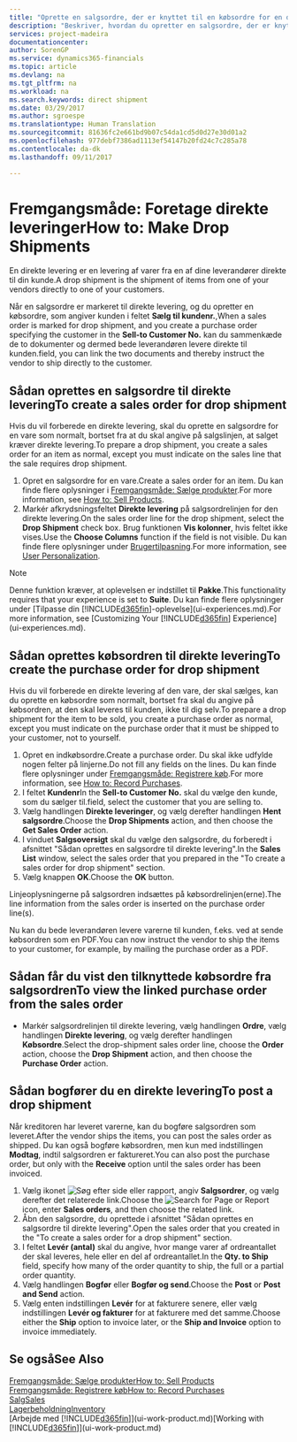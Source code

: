 ```yaml
---
title: "Oprette en salgsordre, der er knyttet til en købsordre for en direkte levering | Microsoft Docs"
description: "Beskriver, hvordan du opretter en salgsordre, der er knyttet til en købsordre for at muliggøre levering direkte fra leverandøren til kunden."
services: project-madeira
documentationcenter: 
author: SorenGP
ms.service: dynamics365-financials
ms.topic: article
ms.devlang: na
ms.tgt_pltfrm: na
ms.workload: na
ms.search.keywords: direct shipment
ms.date: 03/29/2017
ms.author: sgroespe
ms.translationtype: Human Translation
ms.sourcegitcommit: 81636fc2e661bd9b07c54da1cd5d0d27e30d01a2
ms.openlocfilehash: 977debf7386ad1113ef54147b20fd24c7c285a78
ms.contentlocale: da-dk
ms.lasthandoff: 09/11/2017

---
```

# <a name="how-to-make-drop-shipments"></a><span data-ttu-id="53c56-103">Fremgangsmåde: Foretage direkte leveringer</span><span class="sxs-lookup"><span data-stu-id="53c56-103">How to: Make Drop Shipments</span></span>
<span data-ttu-id="53c56-104">En direkte levering er en levering af varer fra en af dine leverandører direkte til din kunde.</span><span class="sxs-lookup"><span data-stu-id="53c56-104">A drop shipment is the shipment of items from one of your vendors directly to one of your customers.</span></span>

<span data-ttu-id="53c56-105">Når en salgsordre er markeret til direkte levering, og du opretter en købsordre, som angiver kunden i feltet **Sælg til kundenr.**,</span><span class="sxs-lookup"><span data-stu-id="53c56-105">When a sales order is marked for drop shipment, and you create a purchase order specifying the customer in the **Sell-to Customer No.**</span></span> <span data-ttu-id="53c56-106">kan du sammenkæde de to dokumenter og dermed bede leverandøren levere direkte til kunden.</span><span class="sxs-lookup"><span data-stu-id="53c56-106">field, you can link the two documents and thereby instruct the vendor to ship directly to the customer.</span></span>

## <a name="to-create-a-sales-order-for-drop-shipment"></a><span data-ttu-id="53c56-107">Sådan oprettes en salgsordre til direkte levering</span><span class="sxs-lookup"><span data-stu-id="53c56-107">To create a sales order for drop shipment</span></span>
<span data-ttu-id="53c56-108">Hvis du vil forberede en direkte levering, skal du oprette en salgsordre for en vare som normalt, bortset fra at du skal angive på salgslinjen, at salget kræver direkte levering.</span><span class="sxs-lookup"><span data-stu-id="53c56-108">To prepare a drop shipment, you create a sales order for an item as normal, except you must indicate on the sales line that the sale requires drop shipment.</span></span>

1. <span data-ttu-id="53c56-109">Opret en salgsordre for en vare.</span><span class="sxs-lookup"><span data-stu-id="53c56-109">Create a sales order for an item.</span></span> <span data-ttu-id="53c56-110">Du kan finde flere oplysninger i [Fremgangsmåde: Sælge produkter](sales-how-sell-products.md).</span><span class="sxs-lookup"><span data-stu-id="53c56-110">For more information, see [How to: Sell Products](sales-how-sell-products.md).</span></span>
2. <span data-ttu-id="53c56-111">Markér afkrydsningsfeltet **Direkte levering** på salgsordrelinjen for den direkte levering.</span><span class="sxs-lookup"><span data-stu-id="53c56-111">On the sales order line for the drop shipment, select the **Drop Shipment** check box.</span></span> <span data-ttu-id="53c56-112">Brug funktionen **Vis kolonner**, hvis feltet ikke vises.</span><span class="sxs-lookup"><span data-stu-id="53c56-112">Use the **Choose Columns** function if the field is not visible.</span></span> <span data-ttu-id="53c56-113">Du kan finde flere oplysninger under [Brugertilpasning](ui-user-personalization.md).</span><span class="sxs-lookup"><span data-stu-id="53c56-113">For more information, see [User Personalization](ui-user-personalization.md).</span></span>

> [!NOTE]  
>   <span data-ttu-id="53c56-114">Denne funktion kræver, at oplevelsen er indstillet til **Pakke**.</span><span class="sxs-lookup"><span data-stu-id="53c56-114">This functionality requires that your experience is set to **Suite**.</span></span> <span data-ttu-id="53c56-115">Du kan finde flere oplysninger under [Tilpasse din [!INCLUDE[d365fin](includes/d365fin_md.md)]-oplevelse](ui-experiences.md).</span><span class="sxs-lookup"><span data-stu-id="53c56-115">For more information, see [Customizing Your [!INCLUDE[d365fin](includes/d365fin_md.md)] Experience](ui-experiences.md).</span></span>

## <a name="to-create-the-purchase-order-for-drop-shipment"></a><span data-ttu-id="53c56-116">Sådan oprettes købsordren til direkte levering</span><span class="sxs-lookup"><span data-stu-id="53c56-116">To create the purchase order for drop shipment</span></span>
<span data-ttu-id="53c56-117">Hvis du vil forberede en direkte levering af den vare, der skal sælges, kan du oprette en købsordre som normalt, bortset fra skal du angive på købsordren, at den skal leveres til kunden, ikke til dig selv.</span><span class="sxs-lookup"><span data-stu-id="53c56-117">To prepare a drop shipment for the item to be sold, you create a purchase order as normal, except you must indicate on the purchase order that it must be shipped to your customer, not to yourself.</span></span>

1. <span data-ttu-id="53c56-118">Opret en indkøbsordre.</span><span class="sxs-lookup"><span data-stu-id="53c56-118">Create a purchase order.</span></span> <span data-ttu-id="53c56-119">Du skal ikke udfylde nogen felter på linjerne.</span><span class="sxs-lookup"><span data-stu-id="53c56-119">Do not fill any fields on the lines.</span></span> <span data-ttu-id="53c56-120">Du kan finde flere oplysninger under [Fremgangsmåde: Registrere køb](purchasing-how-record-purchases.md).</span><span class="sxs-lookup"><span data-stu-id="53c56-120">For more information, see [How to: Record Purchases](purchasing-how-record-purchases.md).</span></span>
2. <span data-ttu-id="53c56-121">I feltet **Kundenr**</span><span class="sxs-lookup"><span data-stu-id="53c56-121">In the **Sell-to Customer No.**</span></span> <span data-ttu-id="53c56-122">skal du vælge den kunde, som du sælger til.</span><span class="sxs-lookup"><span data-stu-id="53c56-122">field, select the customer that you are selling to.</span></span>
3. <span data-ttu-id="53c56-123">Vælg handlingen **Direkte leveringer**, og vælg derefter handlingen **Hent salgsordre**.</span><span class="sxs-lookup"><span data-stu-id="53c56-123">Choose the **Drop Shipments** action, and then choose the **Get Sales Order** action.</span></span>
4. <span data-ttu-id="53c56-124">I vinduet **Salgsoversigt** skal du vælge den salgsordre, du forberedt i afsnittet "Sådan oprettes en salgsordre til direkte levering".</span><span class="sxs-lookup"><span data-stu-id="53c56-124">In the **Sales List** window, select the sales order that you prepared in the "To create a sales order for drop shipment" section.</span></span>
5. <span data-ttu-id="53c56-125">Vælg knappen **OK**.</span><span class="sxs-lookup"><span data-stu-id="53c56-125">Choose the **OK** button.</span></span>

<span data-ttu-id="53c56-126">Linjeoplysningerne på salgsordren indsættes på købsordrelinjen(erne).</span><span class="sxs-lookup"><span data-stu-id="53c56-126">The line information from the sales order is inserted on the purchase order line(s).</span></span>

<span data-ttu-id="53c56-127">Nu kan du bede leverandøren levere varerne til kunden, f.eks. ved at sende købsordren som en PDF.</span><span class="sxs-lookup"><span data-stu-id="53c56-127">You can now instruct the vendor to ship the items to your customer, for example, by mailing the purchase order as a PDF.</span></span>     

## <a name="to-view-the-linked-purchase-order-from-the-sales-order"></a><span data-ttu-id="53c56-128">Sådan får du vist den tilknyttede købsordre fra salgsordren</span><span class="sxs-lookup"><span data-stu-id="53c56-128">To view the linked purchase order from the sales order</span></span>
* <span data-ttu-id="53c56-129">Markér salgsordrelinjen til direkte levering, vælg handlingen **Ordre**, vælg handlingen **Direkte levering**, og vælg derefter handlingen **Købsordre**.</span><span class="sxs-lookup"><span data-stu-id="53c56-129">Select the drop-shipment sales order line, choose the **Order** action, choose the **Drop Shipment** action, and then choose the **Purchase Order** action.</span></span>

## <a name="to-post-a-drop-shipment"></a><span data-ttu-id="53c56-130">Sådan bogfører du en direkte levering</span><span class="sxs-lookup"><span data-stu-id="53c56-130">To post a drop shipment</span></span>
<span data-ttu-id="53c56-131">Når kreditoren har leveret varerne, kan du bogføre salgsordren som leveret.</span><span class="sxs-lookup"><span data-stu-id="53c56-131">After the vendor ships the items, you can post the sales order as shipped.</span></span> <span data-ttu-id="53c56-132">Du kan også bogføre købsordren, men kun med indstillingen **Modtag**, indtil salgsordren er faktureret.</span><span class="sxs-lookup"><span data-stu-id="53c56-132">You can also post the purchase order, but only with the **Receive** option until the sales order has been invoiced.</span></span>

1. <span data-ttu-id="53c56-133">Vælg ikonet ![Søg efter side eller rapport](media/ui-search/search_small.png "Ikonet Søg efter side eller rapport"), angiv **Salgsordrer**, og vælg derefter det relaterede link.</span><span class="sxs-lookup"><span data-stu-id="53c56-133">Choose the ![Search for Page or Report](media/ui-search/search_small.png "Search for Page or Report icon") icon, enter **Sales orders**, and then choose the related link.</span></span>
2. <span data-ttu-id="53c56-134">Åbn den salgsordre, du oprettede i afsnittet "Sådan oprettes en salgsordre til direkte levering".</span><span class="sxs-lookup"><span data-stu-id="53c56-134">Open the sales order that you created in the "To create a sales order for a drop shipment" section.</span></span>
3. <span data-ttu-id="53c56-135">I feltet **Levér (antal)** skal du angive, hvor mange varer af ordreantallet der skal leveres, hele eller en del af ordreantallet.</span><span class="sxs-lookup"><span data-stu-id="53c56-135">In the **Qty. to Ship** field, specify how many of the order quantity to ship, the full or a partial order quantity.</span></span>
4. <span data-ttu-id="53c56-136">Vælg handlingen **Bogfør** eller **Bogfør og send**.</span><span class="sxs-lookup"><span data-stu-id="53c56-136">Choose the **Post** or **Post and Send** action.</span></span>
5. <span data-ttu-id="53c56-137">Vælg enten indstillingen **Levér** for at fakturere senere, eller vælg indstillingen **Levér og fakturer** for at fakturere med det samme.</span><span class="sxs-lookup"><span data-stu-id="53c56-137">Choose either the **Ship** option to invoice later, or the **Ship and Invoice** option to invoice immediately.</span></span>

## <a name="see-also"></a><span data-ttu-id="53c56-138">Se også</span><span class="sxs-lookup"><span data-stu-id="53c56-138">See Also</span></span>
[<span data-ttu-id="53c56-139">Fremgangsmåde: Sælge produkter</span><span class="sxs-lookup"><span data-stu-id="53c56-139">How to: Sell Products</span></span>](sales-how-sell-products.md)  
[<span data-ttu-id="53c56-140">Fremgangsmåde: Registrere køb</span><span class="sxs-lookup"><span data-stu-id="53c56-140">How to: Record Purchases</span></span>](purchasing-how-record-purchases.md)  
[<span data-ttu-id="53c56-141">Salg</span><span class="sxs-lookup"><span data-stu-id="53c56-141">Sales</span></span>](sales-manage-sales.md)  
[<span data-ttu-id="53c56-142">Lagerbeholdning</span><span class="sxs-lookup"><span data-stu-id="53c56-142">Inventory</span></span>](inventory-manage-inventory.md)  
<span data-ttu-id="53c56-143">[Arbejde med [!INCLUDE[d365fin](includes/d365fin_md.md)]](ui-work-product.md)</span><span class="sxs-lookup"><span data-stu-id="53c56-143">[Working with [!INCLUDE[d365fin](includes/d365fin_md.md)]](ui-work-product.md)</span></span>


